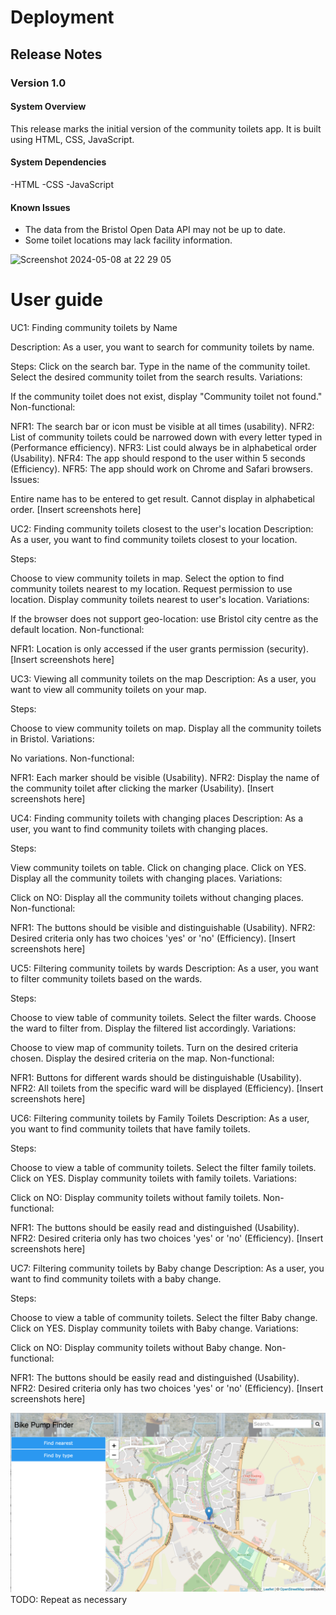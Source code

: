 # Deployment

## Release Notes
### Version 1.0

#### System Overview
This release marks the initial version of the community toilets app. It is built using  HTML, CSS, JavaScript.

#### System Dependencies
-HTML
-CSS
-JavaScript

#### Known Issues

- The data from the Bristol Open Data API may not be up to date.
- Some toilet locations may lack facility information.
  
<img width="709" alt="Screenshot 2024-05-08 at 22 29 05" src="https://github.com/ZainabMB/ZainabMB.github.io/assets/148769002/43d51af2-908d-42d5-b9cd-830b8ff23f3b">


# User guide
UC1: Finding community toilets by Name

Description:
As a user, you want to search for community toilets by name.

Steps:
Click on the search bar.
Type in the name of the community toilet.
Select the desired community toilet from the search results.
Variations:

If the community toilet does not exist, display "Community toilet not found."
Non-functional:

NFR1: The search bar or icon must be visible at all times (usability).
NFR2: List of community toilets could be narrowed down with every letter typed in (Performance efficiency).
NFR3: List could always be in alphabetical order (Usability).
NFR4: The app should respond to the user within 5 seconds (Efficiency).
NFR5: The app should work on Chrome and Safari browsers.
Issues:

Entire name has to be entered to get result. Cannot display in alphabetical order.
[Insert screenshots here]

UC2: Finding community toilets closest to the user's location
Description:
As a user, you want to find community toilets closest to your location.

Steps:

Choose to view community toilets in map.
Select the option to find community toilets nearest to my location.
Request permission to use location.
Display community toilets nearest to user's location.
Variations:

If the browser does not support geo-location: use Bristol city centre as the default location.
Non-functional:

NFR1: Location is only accessed if the user grants permission (security).
[Insert screenshots here]

UC3: Viewing all community toilets on the map
Description:
As a user, you want to view all community toilets on your map.

Steps:

Choose to view community toilets on map.
Display all the community toilets in Bristol.
Variations:

No variations.
Non-functional:

NFR1: Each marker should be visible (Usability).
NFR2: Display the name of the community toilet after clicking the marker (Usability).
[Insert screenshots here]

UC4: Finding community toilets with changing places
Description:
As a user, you want to find community toilets with changing places.

Steps:

View community toilets on table.
Click on changing place.
Click on YES.
Display all the community toilets with changing places.
Variations:

Click on NO: Display all the community toilets without changing places.
Non-functional:

NFR1: The buttons should be visible and distinguishable (Usability).
NFR2: Desired criteria only has two choices 'yes' or 'no' (Efficiency).
[Insert screenshots here]

UC5: Filtering community toilets by wards
Description:
As a user, you want to filter community toilets based on the wards.

Steps:

Choose to view table of community toilets.
Select the filter wards.
Choose the ward to filter from.
Display the filtered list accordingly.
Variations:

Choose to view map of community toilets.
Turn on the desired criteria chosen.
Display the desired criteria on the map.
Non-functional:

NFR1: Buttons for different wards should be distinguishable (Usability).
NFR2: All toilets from the specific ward will be displayed (Efficiency).
[Insert screenshots here]

UC6: Filtering community toilets by Family Toilets
Description:
As a user, you want to find community toilets that have family toilets.

Steps:

Choose to view a table of community toilets.
Select the filter family toilets.
Click on YES.
Display community toilets with family toilets.
Variations:

Click on NO: Display community toilets without family toilets.
Non-functional:

NFR1: The buttons should be easily read and distinguished (Usability).
NFR2: Desired criteria only has two choices 'yes' or 'no' (Efficiency).
[Insert screenshots here]

UC7: Filtering community toilets by Baby change
Description:
As a user, you want to find community toilets with a baby change.

Steps:

Choose to view a table of community toilets.
Select the filter Baby change.
Click on YES.
Display community toilets with Baby change.
Variations:

Click on NO: Display community toilets without Baby change.
Non-functional:

NFR1: The buttons should be easily read and distinguished (Usability).
NFR2: Desired criteria only has two choices 'yes' or 'no' (Efficiency).
[Insert screenshots here]


![Insert screenshots here](images/screenshot.png)
TODO: Repeat as necessary
